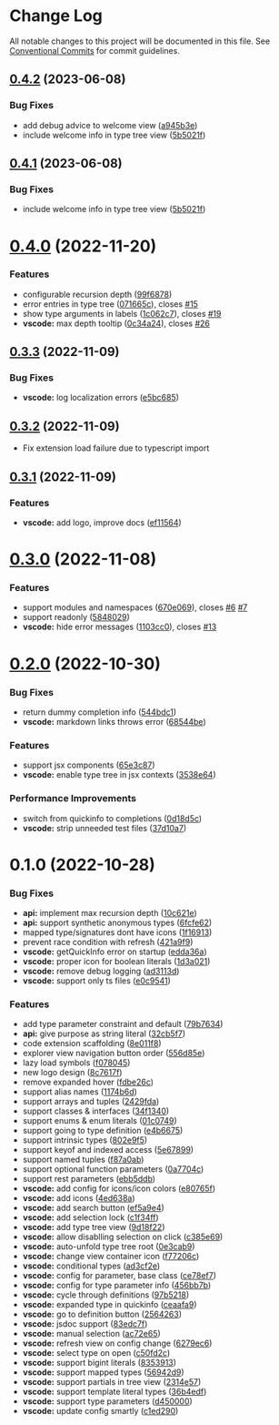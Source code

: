 # Change Log

All notable changes to this project will be documented in this file.
See [Conventional Commits](https://conventionalcommits.org) for commit guidelines.

## [0.4.2](https://github.com/mxsdev/ts-type-explorer/compare/v0.4.0...v0.4.2) (2023-06-08)

### Bug Fixes

-   add debug advice to welcome view ([a945b3e](https://github.com/mxsdev/ts-type-explorer/commit/a945b3e445a055a05035cd7b71ef5257b6c64db7))
-   include welcome info in type tree view ([5b5021f](https://github.com/mxsdev/ts-type-explorer/commit/5b5021f2b0643a595cbfec3dd92f43b80a336105))

## [0.4.1](https://github.com/mxsdev/ts-type-explorer/compare/v0.4.0...v0.4.1) (2023-06-08)

### Bug Fixes

-   include welcome info in type tree view ([5b5021f](https://github.com/mxsdev/ts-type-explorer/commit/5b5021f2b0643a595cbfec3dd92f43b80a336105))

# [0.4.0](https://github.com/mxsdev/ts-type-explorer/compare/v0.3.3...v0.4.0) (2022-11-20)

### Features

-   configurable recursion depth ([99f6878](https://github.com/mxsdev/ts-type-explorer/commit/99f68782b7e6b5c295338e4bbc3b0092cbe9c7ae))
-   error entries in type tree ([071665c](https://github.com/mxsdev/ts-type-explorer/commit/071665c82bbeeb0fb08c4cc87c140a0d8c6ac046)), closes [#15](https://github.com/mxsdev/ts-type-explorer/issues/15)
-   show type arguments in labels ([1c062c7](https://github.com/mxsdev/ts-type-explorer/commit/1c062c78b4ac93d2faa2c7d35b56b340296c666f)), closes [#19](https://github.com/mxsdev/ts-type-explorer/issues/19)
-   **vscode:** max depth tooltip ([0c34a24](https://github.com/mxsdev/ts-type-explorer/commit/0c34a245fd4db8c1a5f92b55ca6bca2170fe34c4)), closes [#26](https://github.com/mxsdev/ts-type-explorer/issues/26)

## [0.3.3](https://github.com/mxsdev/ts-type-explorer/compare/v0.3.2...v0.3.3) (2022-11-09)

### Bug Fixes

-   **vscode:** log localization errors ([e5bc685](https://github.com/mxsdev/ts-type-explorer/commit/e5bc68521a314dd09f84238046add02958f48366))

## [0.3.2](https://github.com/mxsdev/ts-type-explorer/compare/v0.3.1...v0.3.2) (2022-11-09)

-   Fix extension load failure due to typescript import

## [0.3.1](https://github.com/mxsdev/ts-type-explorer/compare/v0.3.0...v0.3.1) (2022-11-09)

### Features

-   **vscode:** add logo, improve docs ([ef11564](https://github.com/mxsdev/ts-type-explorer/commit/ef1156484bb669b4781a3520ebfb7a30b6c1cc19))

# [0.3.0](https://github.com/mxsdev/ts-type-explorer/compare/v0.2.0...v0.3.0) (2022-11-08)

### Features

-   support modules and namespaces ([670e069](https://github.com/mxsdev/ts-type-explorer/commit/670e06970baf7040471aa5967a974a0d521f415a)), closes [#6](https://github.com/mxsdev/ts-type-explorer/issues/6) [#7](https://github.com/mxsdev/ts-type-explorer/issues/7)
-   support readonly ([5848029](https://github.com/mxsdev/ts-type-explorer/commit/5848029cfbe116727efa9ed28cc728ebb6dac544))
-   **vscode:** hide error messages ([1103cc0](https://github.com/mxsdev/ts-type-explorer/commit/1103cc0604dd05588cd17b3b46a8744aa6554477)), closes [#13](https://github.com/mxsdev/ts-type-explorer/issues/13)

# [0.2.0](https://github.com/mxsdev/ts-type-explorer/compare/v0.1.0...v0.2.0) (2022-10-30)

### Bug Fixes

-   return dummy completion info ([544bdc1](https://github.com/mxsdev/ts-type-explorer/commit/544bdc149b7d4e7d5f44048749ebf3ce834c829b))
-   **vscode:** markdown links throws error ([68544be](https://github.com/mxsdev/ts-type-explorer/commit/68544be6401ea6d06fca53a785672543276c9068))

### Features

-   support jsx components ([65e3c87](https://github.com/mxsdev/ts-type-explorer/commit/65e3c87d2f6b8017265bd455265056b06bb0e1db))
-   **vscode:** enable type tree in jsx contexts ([3538e64](https://github.com/mxsdev/ts-type-explorer/commit/3538e64b3676abff27c388ff89e4b80bb703cb3d))

### Performance Improvements

-   switch from quickinfo to completions ([0d18d5c](https://github.com/mxsdev/ts-type-explorer/commit/0d18d5cd4538d04c94a94da7452754f695cfacf9))
-   **vscode:** strip unneeded test files ([37d10a7](https://github.com/mxsdev/ts-type-explorer/commit/37d10a76e615ef4743acbecc62341958e78fc7be))

# 0.1.0 (2022-10-28)

### Bug Fixes

-   **api:** implement max recursion depth ([10c621e](https://github.com/mxsdev/ts-type-explorer/commit/10c621e5af85e65716524822b621ee48c728d6af))
-   **api:** support synthetic anonymous types ([6fcfe62](https://github.com/mxsdev/ts-type-explorer/commit/6fcfe62c358f81969efa44c6889323a8bbc18266))
-   mapped type/signatures dont have icons ([1f16913](https://github.com/mxsdev/ts-type-explorer/commit/1f169138911c83b8c3e4cf604a22fb48ab1ef247))
-   prevent race condition with refresh ([421a9f9](https://github.com/mxsdev/ts-type-explorer/commit/421a9f962f610fe7ba8fd0d3eeb63e939248bd14))
-   **vscode:** getQuickInfo error on startup ([edda36a](https://github.com/mxsdev/ts-type-explorer/commit/edda36a0e06d1900d3b490dc23240237355c6b39))
-   **vscode:** proper icon for boolean literals ([1d3a021](https://github.com/mxsdev/ts-type-explorer/commit/1d3a0214192c94060e07187aba8ac6dba254a242))
-   **vscode:** remove debug logging ([ad3113d](https://github.com/mxsdev/ts-type-explorer/commit/ad3113d8bac5656f468d33f47b3813080330ca8f))
-   **vscode:** support only ts files ([e0c9541](https://github.com/mxsdev/ts-type-explorer/commit/e0c9541799317dfb33d16a8fa16a5c3fbe1b06c9))

### Features

-   add type parameter constraint and default ([79b7634](https://github.com/mxsdev/ts-type-explorer/commit/79b763450972d9f38dc7c8262e70386fd513ebc3))
-   **api:** give purpose as string literal ([32cb5f7](https://github.com/mxsdev/ts-type-explorer/commit/32cb5f79dcbce37ced4766a1d252b5c856b0be38))
-   code extension scaffolding ([8e011f8](https://github.com/mxsdev/ts-type-explorer/commit/8e011f808ad2d8e7e71fa874664e0c8a5eb88b72))
-   explorer view navigation button order ([556d85e](https://github.com/mxsdev/ts-type-explorer/commit/556d85ea13262b82158e52cb1d04fbf27cda0c50))
-   lazy load symbols ([f078045](https://github.com/mxsdev/ts-type-explorer/commit/f0780452a722da283a2bce8107e79fe23b4dc1fd))
-   new logo design ([8c7617f](https://github.com/mxsdev/ts-type-explorer/commit/8c7617f5b40453b77f41ee03740bacc2dc45976c))
-   remove expanded hover ([fdbe26c](https://github.com/mxsdev/ts-type-explorer/commit/fdbe26c4a10d39e6ad83bf4926830e8cec23dc32))
-   support alias names ([1174b6d](https://github.com/mxsdev/ts-type-explorer/commit/1174b6dba6579dc4606b06054763bd8f3c2c4a32))
-   support arrays and tuples ([2429fda](https://github.com/mxsdev/ts-type-explorer/commit/2429fdac148a5c8c32843fd19a214c283d952e35))
-   support classes & interfaces ([34f1340](https://github.com/mxsdev/ts-type-explorer/commit/34f134059680c956b6051bfc05fa71f0db0b2fb7))
-   support enums & enum literals ([01c0749](https://github.com/mxsdev/ts-type-explorer/commit/01c074979abd3870bcb0e47c987a0fac26211439))
-   support going to type definition ([e4b6675](https://github.com/mxsdev/ts-type-explorer/commit/e4b66757d7157cd485876b43fca382007c4406e7))
-   support intrinsic types ([802e9f5](https://github.com/mxsdev/ts-type-explorer/commit/802e9f512139c8c0859c9293aecabf40ac8a7fd4))
-   support keyof and indexed access ([5e67899](https://github.com/mxsdev/ts-type-explorer/commit/5e6789924cd2d0184e3462645a3fe3ff3a6fd0d0))
-   support named tuples ([f87a0ab](https://github.com/mxsdev/ts-type-explorer/commit/f87a0ab285609ab56f81fd5696a2fa4b8e012bad))
-   support optional function parameters ([0a7704c](https://github.com/mxsdev/ts-type-explorer/commit/0a7704ccb882ed35e596b4221d22373a44b5fe9b))
-   support rest parameters ([ebb5ddb](https://github.com/mxsdev/ts-type-explorer/commit/ebb5ddba158f797dc73e171eef92141cbfe19e78))
-   **vscode:** add config for icons/icon colors ([e80765f](https://github.com/mxsdev/ts-type-explorer/commit/e80765fcd0735e0f84aafd993fbde03835d70257))
-   **vscode:** add icons ([4ed638a](https://github.com/mxsdev/ts-type-explorer/commit/4ed638ac0b4684253ce0ff9967d243303b9c30a2))
-   **vscode:** add search button ([ef5a9e4](https://github.com/mxsdev/ts-type-explorer/commit/ef5a9e4ba83ab428c9d0d4c0f97ce3ac974de5da))
-   **vscode:** add selection lock ([c1f34ff](https://github.com/mxsdev/ts-type-explorer/commit/c1f34ff9f1f1c4a3668966d6fcfa640c2312f242))
-   **vscode:** add type tree view ([9d18f22](https://github.com/mxsdev/ts-type-explorer/commit/9d18f220404cf68259ac34226eef0ad5a5c4627c))
-   **vscode:** allow disablling selection on click ([c385e69](https://github.com/mxsdev/ts-type-explorer/commit/c385e69bd775017b52b302dadc8de405d98b9c47))
-   **vscode:** auto-unfold type tree root ([0e3cab9](https://github.com/mxsdev/ts-type-explorer/commit/0e3cab9b1eb08942ac42d7a3b2fe85f7a280b264))
-   **vscode:** change view container icon ([f77206c](https://github.com/mxsdev/ts-type-explorer/commit/f77206c4ae2f8adf9b17f9688406bfe5d2b76f66))
-   **vscode:** conditional types ([ad3cf2e](https://github.com/mxsdev/ts-type-explorer/commit/ad3cf2e34e55c12dedb3b230e08efff72d83a820))
-   **vscode:** config for parameter, base class ([ce78ef7](https://github.com/mxsdev/ts-type-explorer/commit/ce78ef7e78b60f23037b13c19464a0d4dada3011))
-   **vscode:** config for type parameter info ([456bb7b](https://github.com/mxsdev/ts-type-explorer/commit/456bb7bd186aadb523019f724ac8919d1cb06ab5))
-   **vscode:** cycle through definitions ([97b5218](https://github.com/mxsdev/ts-type-explorer/commit/97b521898a8bbceec624d3c60526dd155e67c9b2))
-   **vscode:** expanded type in quickinfo ([ceaafa9](https://github.com/mxsdev/ts-type-explorer/commit/ceaafa9b04efe208e0ad9a2ff5c47d0d17a60847))
-   **vscode:** go to definition button ([2564263](https://github.com/mxsdev/ts-type-explorer/commit/2564263ed34123cac39ea203a69593c524bc82dd))
-   **vscode:** jsdoc support ([83edc7f](https://github.com/mxsdev/ts-type-explorer/commit/83edc7f120d244f6b1f667d2ad6f80e1747a581c))
-   **vscode:** manual selection ([ac72e65](https://github.com/mxsdev/ts-type-explorer/commit/ac72e65150d49c11f4f04d1946e9205a4521f459))
-   **vscode:** refresh view on config change ([6279ec6](https://github.com/mxsdev/ts-type-explorer/commit/6279ec601da481fc2d52adac3e4076bb77c5cb9b))
-   **vscode:** select type on open ([c50fd2c](https://github.com/mxsdev/ts-type-explorer/commit/c50fd2c540c73c8e4e3f8e04cf28d8b1a935f7e5))
-   **vscode:** support bigint literals ([8353913](https://github.com/mxsdev/ts-type-explorer/commit/8353913670425608351b2a8110bdfa83c284cbdb))
-   **vscode:** support mapped types ([56942d9](https://github.com/mxsdev/ts-type-explorer/commit/56942d927cbf86d3b54aa175f65add9afecdc4d3))
-   **vscode:** support partials in tree view ([2314e57](https://github.com/mxsdev/ts-type-explorer/commit/2314e57583c26e60485d6535ec0c1776b2a80efa))
-   **vscode:** support template literal types ([36b4edf](https://github.com/mxsdev/ts-type-explorer/commit/36b4edf24b761b59734029d9f1232d489e0c8e1a))
-   **vscode:** support type parameters ([d450000](https://github.com/mxsdev/ts-type-explorer/commit/d450000afed19498eb4c1882529e67cfc43eee28))
-   **vscode:** update config smartly ([c1ed290](https://github.com/mxsdev/ts-type-explorer/commit/c1ed290b71b977e36be2c7266d9486c4b44a64f8))
